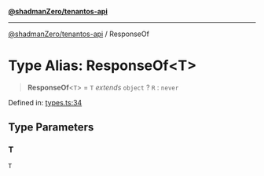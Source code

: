 [**@shadmanZero/tenantos-api**](../README.md)

***

[@shadmanZero/tenantos-api](../globals.md) / ResponseOf

# Type Alias: ResponseOf\<T\>

> **ResponseOf**\<`T`\> = `T` *extends* `object` ? `R` : `never`

Defined in: [types.ts:34](https://github.com/shadmanZero/tenantos-api/blob/1519ecac4035082956b06ca1cf266b8ad4cc7904/src/types.ts#L34)

## Type Parameters

### T

`T`
